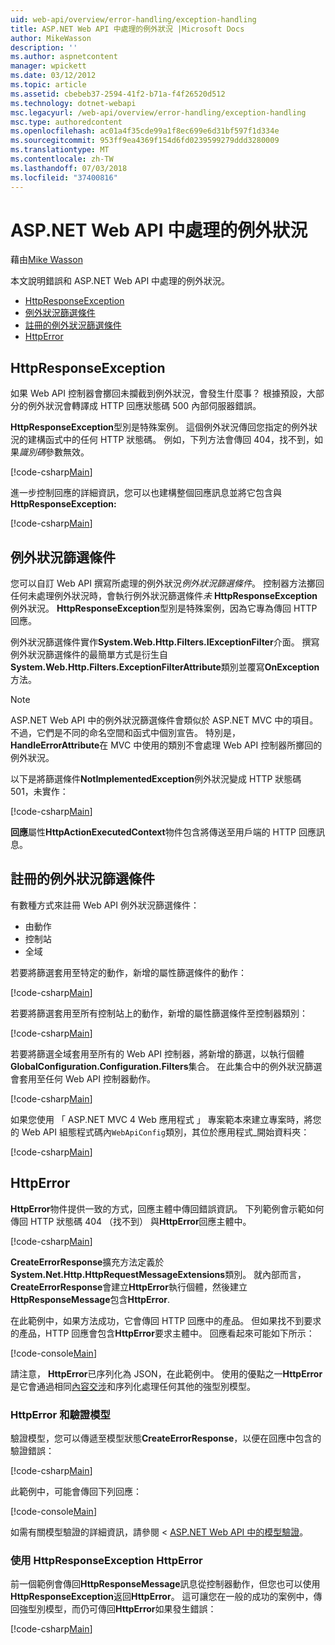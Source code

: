 ```yaml
---
uid: web-api/overview/error-handling/exception-handling
title: ASP.NET Web API 中處理的例外狀況 |Microsoft Docs
author: MikeWasson
description: ''
ms.author: aspnetcontent
manager: wpickett
ms.date: 03/12/2012
ms.topic: article
ms.assetid: cbebeb37-2594-41f2-b71a-f4f26520d512
ms.technology: dotnet-webapi
msc.legacyurl: /web-api/overview/error-handling/exception-handling
msc.type: authoredcontent
ms.openlocfilehash: ac01a4f35cde99a1f8ec699e6d31bf597f1d334e
ms.sourcegitcommit: 953ff9ea4369f154d6fd0239599279ddd3280009
ms.translationtype: MT
ms.contentlocale: zh-TW
ms.lasthandoff: 07/03/2018
ms.locfileid: "37400816"
---
```

<a name="exception-handling-in-aspnet-web-api"></a>ASP.NET Web API 中處理的例外狀況
====================
藉由[Mike Wasson](https://github.com/MikeWasson)

本文說明錯誤和 ASP.NET Web API 中處理的例外狀況。

- [HttpResponseException](#httpresponserexception)
- [例外狀況篩選條件](#exception_filters)
- [註冊的例外狀況篩選條件](#registering_exception_filters)
- [HttpError](#httperror)

<a id="httpresponserexception"></a>
## <a name="httpresponseexception"></a>HttpResponseException

如果 Web API 控制器會擲回未攔截到例外狀況，會發生什麼事？ 根據預設，大部分的例外狀況會轉譯成 HTTP 回應狀態碼 500 內部伺服器錯誤。

**HttpResponseException**型別是特殊案例。 這個例外狀況傳回您指定的例外狀況的建構函式中的任何 HTTP 狀態碼。 例如，下列方法會傳回 404，找不到，如果*識別碼*參數無效。

[!code-csharp[Main](exception-handling/samples/sample1.cs)]

進一步控制回應的詳細資訊，您可以也建構整個回應訊息並將它包含與**HttpResponseException:** 

[!code-csharp[Main](exception-handling/samples/sample2.cs)]

<a id="exception_filters"></a>
## <a name="exception-filters"></a>例外狀況篩選條件

您可以自訂 Web API 撰寫所處理的例外狀況*例外狀況篩選條件*。 控制器方法擲回任何未處理例外狀況時，會執行例外狀況篩選條件*未* **HttpResponseException**例外狀況。 **HttpResponseException**型別是特殊案例，因為它專為傳回 HTTP 回應。

例外狀況篩選條件實作**System.Web.Http.Filters.IExceptionFilter**介面。 撰寫例外狀況篩選條件的最簡單方式是衍生自**System.Web.Http.Filters.ExceptionFilterAttribute**類別並覆寫**OnException**方法。

> [!NOTE]
> ASP.NET Web API 中的例外狀況篩選條件會類似於 ASP.NET MVC 中的項目。 不過，它們是不同的命名空間和函式中個別宣告。 特別是， **HandleErrorAttribute**在 MVC 中使用的類別不會處理 Web API 控制器所擲回的例外狀況。


以下是將篩選條件**NotImplementedException**例外狀況變成 HTTP 狀態碼 501，未實作：

[!code-csharp[Main](exception-handling/samples/sample3.cs)]

**回應**屬性**HttpActionExecutedContext**物件包含將傳送至用戶端的 HTTP 回應訊息。

<a id="registering_exception_filters"></a>
## <a name="registering-exception-filters"></a>註冊的例外狀況篩選條件

有數種方式來註冊 Web API 例外狀況篩選條件：

- 由動作
- 控制站
- 全域

若要將篩選套用至特定的動作，新增的屬性篩選條件的動作：

[!code-csharp[Main](exception-handling/samples/sample4.cs)]

若要將篩選套用至所有控制站上的動作，新增的屬性篩選條件至控制器類別：

[!code-csharp[Main](exception-handling/samples/sample5.cs)]

若要將篩選全域套用至所有的 Web API 控制器，將新增的篩選，以執行個體**GlobalConfiguration.Configuration.Filters**集合。 在此集合中的例外狀況篩選會套用至任何 Web API 控制器動作。

[!code-csharp[Main](exception-handling/samples/sample6.cs)]

如果您使用 「 ASP.NET MVC 4 Web 應用程式 」 專案範本來建立專案時，將您的 Web API 組態程式碼內`WebApiConfig`類別，其位於應用程式\_開始資料夾：

[!code-csharp[Main](exception-handling/samples/sample7.cs?highlight=5)]

<a id="httperror"></a>
## <a name="httperror"></a>HttpError

**HttpError**物件提供一致的方式，回應主體中傳回錯誤資訊。 下列範例會示範如何傳回 HTTP 狀態碼 404 （找不到） 與**HttpError**回應主體中。

[!code-csharp[Main](exception-handling/samples/sample8.cs)]

**CreateErrorResponse**擴充方法定義於**System.Net.Http.HttpRequestMessageExtensions**類別。 就內部而言， **CreateErrorResponse**會建立**HttpError**執行個體，然後建立**HttpResponseMessage**包含**HttpError**.

在此範例中，如果方法成功，它會傳回 HTTP 回應中的產品。 但如果找不到要求的產品，HTTP 回應會包含**HttpError**要求主體中。 回應看起來可能如下所示：

[!code-console[Main](exception-handling/samples/sample9.cmd)]

請注意， **HttpError**已序列化為 JSON，在此範例中。 使用的優點之一**HttpError**是它會通過相同[內容交涉](../formats-and-model-binding/content-negotiation.md)和序列化處理任何其他的強型別模型。

### <a name="httperror-and-model-validation"></a>HttpError 和驗證模型

驗證模型，您可以傳遞至模型狀態**CreateErrorResponse**，以便在回應中包含的驗證錯誤：

[!code-csharp[Main](exception-handling/samples/sample10.cs)]

此範例中，可能會傳回下列回應：

[!code-console[Main](exception-handling/samples/sample11.cmd)]

如需有關模型驗證的詳細資訊，請參閱 < [ASP.NET Web API 中的模型驗證](../formats-and-model-binding/model-validation-in-aspnet-web-api.md)。

### <a name="using-httperror-with-httpresponseexception"></a>使用 HttpResponseException HttpError

前一個範例會傳回**HttpResponseMessage**訊息從控制器動作，但您也可以使用**HttpResponseException**返回**HttpError**。 這可讓您在一般的成功的案例中，傳回強型別模型，而仍可傳回**HttpError**如果發生錯誤：

[!code-csharp[Main](exception-handling/samples/sample12.cs)]
